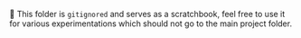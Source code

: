 🔮 This folder is `gitignored` and serves as a scratchbook, feel free to use it for various experimentations which should not go to the main project folder.